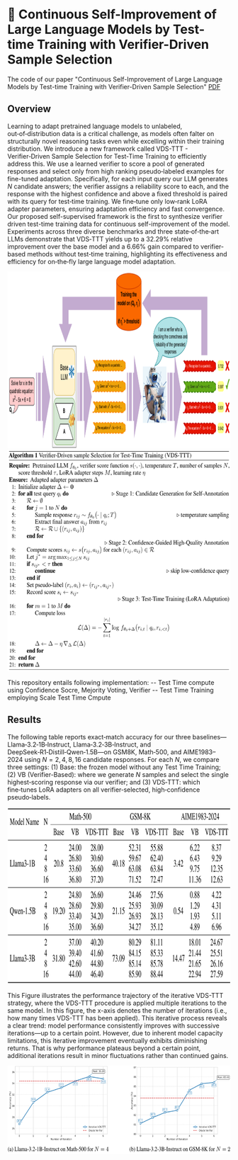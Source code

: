 # 🚀 Continuous Self-Improvement of Large Language Models by Test-time Training with Verifier-Driven Sample Selection

The code of our paper "Continuous Self-Improvement of Large Language Models by Test-time Training with Verifier-Driven Sample Selection" [PDF](https://arxiv.org/pdf/2505.19475)

## Overview
Learning to adapt pretrained language models to unlabeled, out‑of‑distribution data is a critical challenge, as models often falter on structurally novel reasoning tasks even while excelling within their training distribution. We introduce a new framework called VDS-TTT - Verifier‑Driven Sample Selection for Test‑Time Training to efficiently address this. We use a learned verifier to score a pool of generated responses and select only from high ranking pseudo‑labeled examples for fine-tuned adaptation. Specifically, for each input query our LLM generates $N$ candidate answers; the verifier assigns a reliability score to each, and the response with the highest confidence and above a fixed threshold is paired with its query for test‑time training. We fine‑tune only low‑rank LoRA adapter parameters, ensuring adaptation efficiency and fast convergence. Our proposed self-supervised framework is the first to synthesize verifier driven test-time training data for continuous self-improvement of the model. Experiments across three diverse benchmarks and three state‑of‑the‑art LLMs demonstrate that VDS‑TTT yields up to a 32.29% relative improvement over the base model and a 6.66% gain compared to verifier-based methods without test‑time training, highlighting its effectiveness and efficiency for on‑the‑fly large language model adaptation.

<img src="./Imgs/framework.png" alt="drawing" width="1000" height="400"/>

<img src="./Imgs/algorithm.png" alt="drawing" width="600" height="500"/>

This repository entails following implementation:
-- Test Time compute using Confidence Socre, Mejority Voting, Verifier
-- Test Time Training employing Scale Test Time Cmpute
## Results
The following table reports exact‑match accuracy for our three baselines—Llama‑3.2‑1B‑Instruct, Llama‑3.2‑3B‑Instruct, and DeepSeek‑R1‑Distill‑Qwen‑1.5B—on GSM8K, Math‑500, and AIME1983–2024 using $N=2, 4, 8, 16$ candidate responses. For each $N$, we compare three settings: (1) Base: the frozen model without any Test Time Training; (2) VB (Verifier-Based): where we generate $N$ samples and select the single highest‑scoring response via our verifier; and (3) VDS‑TTT: which fine‑tunes LoRA adapters on all verifier‑selected, high‑confidence pseudo‑labels. 

<img src="./Imgs/table1.png" alt="drawing" width="600" height="400"/>

This Figure illustrates the performance trajectory of the iterative VDS-TTT strategy, where the VDS-TTT procedure is applied multiple iterations to the same model. In this figure, the x-axis denotes the number of iterations (i.e., how many times VDS-TTT has been applied). This iterative process reveals a clear trend: model performance consistently improves with successive iterations—up to a certain point. However, due to inherent model capacity limitations, this iterative improvement eventually exhibits diminishing returns. That is why performance plateaus beyond a certain point, additional iterations result in minor fluctuations rather than continued gains. 

<img src="./Imgs/TTT_TTC.png" alt="drawing" width="800" height="200"/>
